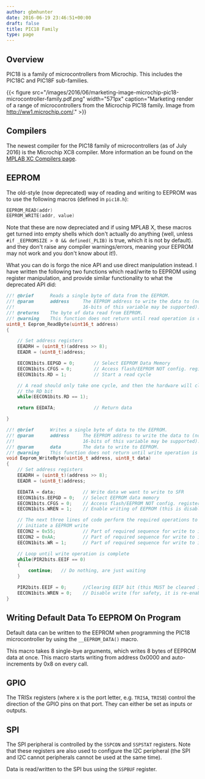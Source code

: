 ```yaml
---
author: gbmhunter
date: 2016-06-19 23:46:51+00:00
draft: false
title: PIC18 Family
type: page
---
```


## Overview

PIC18 is a family of microcontrollers from Microchip. This includes the PIC18C and PIC18F sub-families.

{{< figure src="/images/2016/06/marketing-image-microchip-pic18-microcontroller-family.pdf.png" width="571px" caption="Marketing render of a range of microcontrollers from the Microchip PIC18 family. Image from http://ww1.microchip.com/."  >}}

## Compilers

The newest compiler for the PIC18 family of microcontrollers (as of July 2016) is the Microchip XC8 compiler. More information an be found on the [MPLAB XC Compilers page](/programming/compilers/mplab-xc-compilers).

## EEPROM

The old-style (now deprecated) way of reading and writing to EEPROM was to use the following macros (defined in `pic18.h`):

```c
EEPROM_READ(addr)
EEPROM_WRITE(addr, value)
```

Note that these are now depreciated and if using MPLAB X, these macros get turned into empty shells which don't actually do anything (well, unless `#if _EEPROMSIZE > 0 && defined(_PLIB)` is true, which it is not by default). and they don't raise any compiler warnings/errors, meaning your EEPROM may not work and you don't know about it!).

What you can do is forgo the nice API and use direct manipulation instead. I have written the following two functions which read/write to EEPROM using register manipulation, and provide similar functionality to what the deprecated API did:

```c
//! @brief      Reads a single byte of data from the EEPROM.
//! @param      address     The EEPROM address to write the data to (note that not all
//!                         16-bits of this variable may be supported).
//! @returns    The byte of data read from EEPROM.
//! @warning    This function does not return until read operation is complete.
uint8_t Eeprom_ReadByte(uint16_t address)
{

    // Set address registers
    EEADRH = (uint8_t)(address >> 8);
    EEADR = (uint8_t)address;

    EECON1bits.EEPGD = 0;       // Select EEPROM Data Memory
    EECON1bits.CFGS = 0;        // Access flash/EEPROM NOT config. registers
    EECON1bits.RD = 1;          // Start a read cycle

    // A read should only take one cycle, and then the hardware will clear
    // the RD bit
    while(EECON1bits.RD == 1);

    return EEDATA;              // Return data

}

//! @brief      Writes a single byte of data to the EEPROM.
//! @param      address     The EEPROM address to write the data to (note that not all
//!                         16-bits of this variable may be supported).
//! @param      data        The data to write to EEPROM.
//! @warning    This function does not return until write operation is complete.
void Eeprom_WriteByte(uint16_t address, uint8_t data)
{    
    // Set address registers
    EEADRH = (uint8_t)(address >> 8);
    EEADR = (uint8_t)address;

    EEDATA = data;          // Write data we want to write to SFR
    EECON1bits.EEPGD = 0;   // Select EEPROM data memory
    EECON1bits.CFGS = 0;    // Access flash/EEPROM NOT config. registers
    EECON1bits.WREN = 1;    // Enable writing of EEPROM (this is disabled again after the write completes)

    // The next three lines of code perform the required operations to
    // initiate a EEPROM write
    EECON2 = 0x55;          // Part of required sequence for write to internal EEPROM
    EECON2 = 0xAA;          // Part of required sequence for write to internal EEPROM
    EECON1bits.WR = 1;      // Part of required sequence for write to internal EEPROM

    // Loop until write operation is complete
    while(PIR2bits.EEIF == 0)
    {
        continue;   // Do nothing, are just waiting
    }

    PIR2bits.EEIF = 0;      //Clearing EEIF bit (this MUST be cleared in software after each write)
    EECON1bits.WREN = 0;    // Disable write (for safety, it is re-enabled next time a EEPROM write is performed)
}
```

## Writing Default Data To EEPROM On Program

Default data can be written to the EEPROM when programming the PIC18 microcontroller by using the `__EEPROM_DATA()` macro.

This macro takes 8 single-bye arguments, which writes 8 bytes of EEPROM data at once. This macro starts writing from address 0x0000 and auto-increments by 0x8 on every call.

## GPIO

The TRISx registers (where x  is the port letter, e.g. `TRISA`, `TRISB`) control the direction of the GPIO pins on that port. They can either be set as inputs or outputs.

## SPI

The SPI peripheral is controlled by the `SSPCON` and `SSPSTAT` registers. Note that these registers are also used to configure the I2C peripheral (the SPI and I2C cannot peripherals cannot be used at the same time).

Data is read/written to the SPI bus using the `SSPBUF` register.
